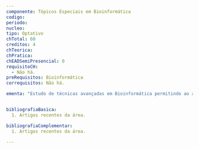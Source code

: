 ```yaml
---
componente: Tópicos Especiais em Bioinformática
codigo:  
periodo: 
nucleo:
tipo: Optativo
chTotal: 60 
creditos: 4
chTeorica: 
chPratica: 
chEADSemiPresencial: 0
requisitoCH:
  - Não há.
preRequisitos: Bioinformática
correquisitos: Não há.

ementa: "Estudo de técnicas avançadas em Bioinformática permitindo ao aluno conhecer o estado da arte nesta área de pesquisa."


bibliografiaBasica:
  1. Artigos recentes da área.

bibliografiaComplementar:
  1. Artigos recentes da área.

---
```

